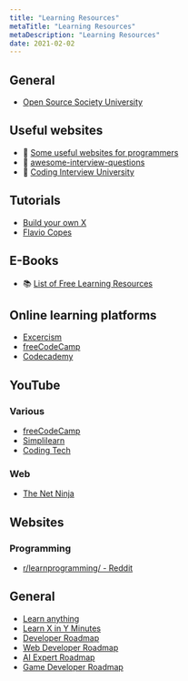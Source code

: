 ```yaml
---
title: "Learning Resources"
metaTitle: "Learning Resources"
metaDescription: "Learning Resources"
date: 2021-02-02
---
```


<cc>

<div>

## General

- [Open Source Society University](https://github.com/ossu/computer-science)

</div>

<div>

## Useful websites

- 📖 [Some useful websites for programmers](https://github.com/sdmg15/Best-websites-a-programmer-should-visit)
- 📖 [awesome-interview-questions](https://github.com/MaximAbramchuck/awesome-interview-questions)
- 📖 [Coding Interview University](https://github.com/jwasham/coding-interview-university)

</div>

<div>

## Tutorials

- [Build your own X](https://github.com/danistefanovic/build-your-own-x)
- [Flavio Copes](https://flaviocopes.com/)

</div>

<div>

## E-Books

- 📚 [List of Free Learning Resources](https://github.com/EbookFoundation/free-programming-books/blob/master/README.md)

</div>

<div>

## Online learning platforms

- [Excercism](https://exercism.io/)
- [freeCodeCamp](https://www.freecodecamp.org/)
- [Codecademy](https://www.codecademy.com/)

</div>

<div>

## YouTube

### Various

- [freeCodeCamp](https://www.youtube.com/channel/UC8butISFwT-Wl7EV0hUK0BQ/videos)
- [Simplilearn](https://www.youtube.com/user/Simplilearn/videos)
- [Coding Tech](https://www.youtube.com/channel/UCtxCXg-UvSnTKPOzLH4wJaQ/videos)

### Web

- [The Net Ninja](https://www.youtube.com/channel/UCW5YeuERMmlnqo4oq8vwUpg/videos)

</div>

<div>

## Websites

### Programming

- [r/learnprogramming/ - Reddit](https://www.reddit.com/r/learnprogramming/wiki/index#wiki_other_resources)

</div>

<div>

## General

- [Learn anything](https://learn-anything.xyz/)
- [Learn X in Y Minutes](https://learnxinyminutes.com/)
- [Developer Roadmap](https://roadmap.sh/)
- [Web Developer Roadmap](https://github.com/kamranahmedse/developer-roadmap)
- [AI Expert Roadmap](https://github.com/AMAI-GmbH/AI-Expert-Roadmap)
- [Game Developer Roadmap](https://github.com/utilForever/game-developer-roadmap)

</div>

</cc>